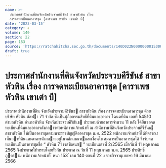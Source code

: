 ```yaml
---
name: >-
  ประกาศสำนักงานที่ดินจังหวัดประจวบคีรีขันธ์ สาขาหัวหิน เรื่อง
  การจดทะเบียนอาคารชุด [คาราเพซ หัวหิน เขาเต่า บี]
date: '2023-03-15'
category: ง
volume: 140
section: 22
page: 153
source: 'https://ratchakitcha.soc.go.th/documents/140D022N0000000015300.pdf'
draft: true
---
```


# ประกาศสำนักงานที่ดินจังหวัดประจวบคีรีขันธ์ สาขาหัวหิน เรื่อง การจดทะเบียนอาคารชุด [คาราเพซ หัวหิน เขาเต่า บี]

ประกาศสํานักงานที่ดิน จังหวัดประจวบคีรีขันธ สาขาหัวหิน เรื่อง การจดทะเบียนอาคารชุด ด้วย บริษัท หัวหิน อัลฟา 71 จํากัด ซึ่งเป็นผู้ถือกรรมสิทธิ์ที่ดินและอาคาร โฉนดที่ดิน เลขที่ 54510 ตําบลหัวหิน อําเภอหัวหิน จังหวัดประจวบคีรีขันธ ประกอบด้วยอาคารจํานวน 11 หลัง ได้ยื่นขอจดทะเบียนที่ดินและอาคารดังกลาวต่อพนักงานเจ้าหน้าที่ ณ สํานักงานที่ดินจังหวัดประจวบคีรีขันธ สาขาหัวหิน ให้เป็นอาคารชุดตามพระราชบัญญัติอาคารชุด พ.ศ. 2522 พนักงานเจ้าหน้าที่ได้พิจารณาเห็นวาที่ดินและอาคารดังกลาวอยู่ในหลักเกณฑและเงื่อนไข สมควรเป็นอาคารชุดได้ จึงรับจดทะเบียนเป็นอาคารชุดชื่อ “ หัวหิน 71 เรสซิเดนซ ” ทะเบียนเลขที่ 2/2565 เมื่อวันที่ 11 พฤษภาคม 2565 จึงประกาศให้ทราบโดยทั่วกัน ประกาศ ณ วันที่ 11 พฤษภาคม พ.ศ. 2565 ประสิทธิ์ ภูคราม พนักงานเจ้าหน้าที่ ้ หนา 153 ่ เลม 140 ตอนที่ 22 ง ราชกิจจานุเบกษา 16 มีนาคม 2566
